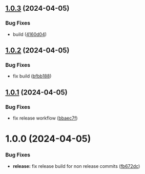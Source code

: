 ## [1.0.3](https://github.com/MonsieurBon/recipe/compare/v1.0.2...v1.0.3) (2024-04-05)


### Bug Fixes

* build ([4160d04](https://github.com/MonsieurBon/recipe/commit/4160d0430ece3b76ab6c859915e4875a9fe6be54))

## [1.0.2](https://github.com/MonsieurBon/recipe/compare/v1.0.1...v1.0.2) (2024-04-05)


### Bug Fixes

* fix build ([bfbb188](https://github.com/MonsieurBon/recipe/commit/bfbb18860b1c35dab7dca3af3f4e94b898f90287))

## [1.0.1](https://github.com/MonsieurBon/recipe/compare/v1.0.0...v1.0.1) (2024-04-05)


### Bug Fixes

* fix release workflow ([bbaec7f](https://github.com/MonsieurBon/recipe/commit/bbaec7f4c8201253f4a19ee4f845e4f7211858eb))

# 1.0.0 (2024-04-05)


### Bug Fixes

* **release:** fix release build for non release commits ([fb672dc](https://github.com/MonsieurBon/recipe/commit/fb672dc31b79a693a214a520ce6655d9312e6694))
